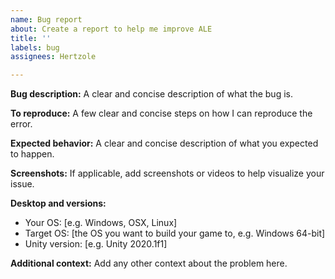 ```yaml
---
name: Bug report
about: Create a report to help me improve ALE
title: ''
labels: bug
assignees: Hertzole

---
```


**Bug description:**
A clear and concise description of what the bug is.

**To reproduce:**
A few clear and concise steps on how I can reproduce the error.

**Expected behavior:**
A clear and concise description of what you expected to happen.

**Screenshots:**
If applicable, add screenshots or videos to help visualize your issue.

**Desktop and versions:**
 - Your OS: [e.g. Windows, OSX, Linux]
 - Target OS: [the OS you want to build your game to, e.g. Windows 64-bit]
 - Unity version: [e.g. Unity 2020.1f1]

**Additional context:**
Add any other context about the problem here.
